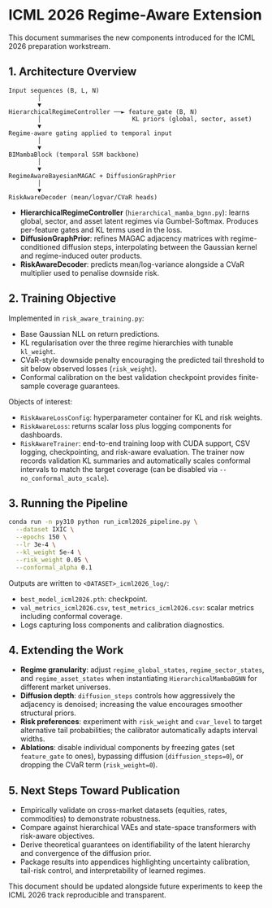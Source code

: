 # ICML 2026 Regime-Aware Extension

This document summarises the new components introduced for the ICML 2026 preparation workstream.

## 1. Architecture Overview

```
Input sequences (B, L, N)
        │
        ▼
HierarchicalRegimeController ──► feature_gate (B, N)
        │                         KL priors (global, sector, asset)
        ▼
Regime-aware gating applied to temporal input
        │
        ▼
BIMambaBlock (temporal SSM backbone)
        │
        ▼
RegimeAwareBayesianMAGAC + DiffusionGraphPrior
        │
        ▼
RiskAwareDecoder (mean/logvar/CVaR heads)
```

- **HierarchicalRegimeController** (`hierarchical_mamba_bgnn.py`): learns global, sector, and asset latent regimes via Gumbel-Softmax. Produces per-feature gates and KL terms used in the loss.
- **DiffusionGraphPrior**: refines MAGAC adjacency matrices with regime-conditioned diffusion steps, interpolating between the Gaussian kernel and regime-induced outer products.
- **RiskAwareDecoder**: predicts mean/log-variance alongside a CVaR multiplier used to penalise downside risk.

## 2. Training Objective

Implemented in `risk_aware_training.py`:

- Base Gaussian NLL on return predictions.
- KL regularisation over the three regime hierarchies with tunable `kl_weight`.
- CVaR-style downside penalty encouraging the predicted tail threshold to sit below observed losses (`risk_weight`).
- Conformal calibration on the best validation checkpoint provides finite-sample coverage guarantees.

Objects of interest:

- `RiskAwareLossConfig`: hyperparameter container for KL and risk weights.
- `RiskAwareLoss`: returns scalar loss plus logging components for dashboards.
- `RiskAwareTrainer`: end-to-end training loop with CUDA support, CSV logging, checkpointing, and risk-aware evaluation.
  The trainer now records validation KL summaries and automatically scales conformal intervals to match the target coverage (can be disabled via `--no_conformal_auto_scale`).

## 3. Running the Pipeline

```bash
conda run -n py310 python run_icml2026_pipeline.py \
  --dataset IXIC \
  --epochs 150 \
  --lr 3e-4 \
  --kl_weight 5e-4 \
  --risk_weight 0.05 \
  --conformal_alpha 0.1
```

Outputs are written to `<DATASET>_icml2026_log/`:

- `best_model_icml2026.pth`: checkpoint.
- `val_metrics_icml2026.csv`, `test_metrics_icml2026.csv`: scalar metrics including conformal coverage.
- Logs capturing loss components and calibration diagnostics.

## 4. Extending the Work

- **Regime granularity**: adjust `regime_global_states`, `regime_sector_states`, and `regime_asset_states` when instantiating `HierarchicalMambaBGNN` for different market universes.
- **Diffusion depth**: `diffusion_steps` controls how aggressively the adjacency is denoised; increasing the value encourages smoother structural priors.
- **Risk preferences**: experiment with `risk_weight` and `cvar_level` to target alternative tail probabilities; the calibrator automatically adapts interval widths.
- **Ablations**: disable individual components by freezing gates (set `feature_gate` to ones), bypassing diffusion (`diffusion_steps=0`), or dropping the CVaR term (`risk_weight=0`).

## 5. Next Steps Toward Publication

- Empirically validate on cross-market datasets (equities, rates, commodities) to demonstrate robustness.
- Compare against hierarchical VAEs and state-space transformers with risk-aware objectives.
- Derive theoretical guarantees on identifiability of the latent hierarchy and convergence of the diffusion prior.
- Package results into appendices highlighting uncertainty calibration, tail-risk control, and interpretability of learned regimes.

This document should be updated alongside future experiments to keep the ICML 2026 track reproducible and transparent.
